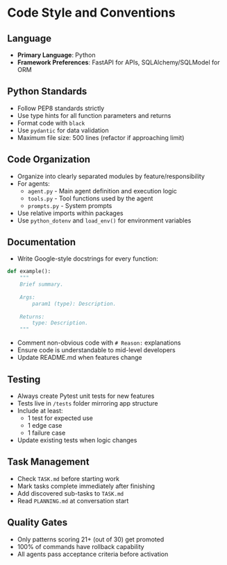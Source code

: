 # Code Style and Conventions

## Language
- **Primary Language**: Python
- **Framework Preferences**: FastAPI for APIs, SQLAlchemy/SQLModel for ORM

## Python Standards
- Follow PEP8 standards strictly
- Use type hints for all function parameters and returns
- Format code with `black`
- Use `pydantic` for data validation
- Maximum file size: 500 lines (refactor if approaching limit)

## Code Organization
- Organize into clearly separated modules by feature/responsibility
- For agents:
  - `agent.py` - Main agent definition and execution logic
  - `tools.py` - Tool functions used by the agent  
  - `prompts.py` - System prompts
- Use relative imports within packages
- Use `python_dotenv` and `load_env()` for environment variables

## Documentation
- Write Google-style docstrings for every function:
```python
def example():
    """
    Brief summary.
    
    Args:
        param1 (type): Description.
    
    Returns:
        type: Description.
    """
```
- Comment non-obvious code with `# Reason:` explanations
- Ensure code is understandable to mid-level developers
- Update README.md when features change

## Testing
- Always create Pytest unit tests for new features
- Tests live in `/tests` folder mirroring app structure
- Include at least:
  - 1 test for expected use
  - 1 edge case
  - 1 failure case
- Update existing tests when logic changes

## Task Management
- Check `TASK.md` before starting work
- Mark tasks complete immediately after finishing
- Add discovered sub-tasks to `TASK.md`
- Read `PLANNING.md` at conversation start

## Quality Gates
- Only patterns scoring 21+ (out of 30) get promoted
- 100% of commands have rollback capability
- All agents pass acceptance criteria before activation